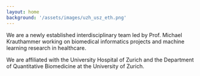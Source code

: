 ```yaml
---
layout: home
background: '/assets/images/uzh_usz_eth.png'
---
```


We are a newly established interdisciplinary team led by Prof. Michael Krauthammer working on biomedical informatics projects and machine learning research in healthcare.

We are affiliated with the University Hospital of Zurich and the Department of Quantitative Biomedicine at the University of Zurich.


